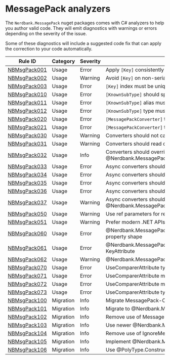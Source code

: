 # MessagePack analyzers

The `Nerdbank.MessagePack` nuget packages comes with C# analyzers to help you author valid code.
They will emit diagnostics with warnings or errors depending on the severity of the issue.

Some of these diagnostics will include a suggested code fix that can apply the correction to your code automatically.

Rule ID | Category | Severity | Notes
--------|----------|----------|-------
[NBMsgPack001](NBMsgPack001.md) | Usage | Error | Apply `[Key]` consistently across members
[NBMsgPack002](NBMsgPack002.md) | Usage | Warning | Avoid `[Key]` on non-serialized members
[NBMsgPack003](NBMsgPack003.md) | Usage | Error | `[Key]` index must be unique
[NBMsgPack010](NBMsgPack010.md) | Usage | Error | `[KnownSubType]` should specify an assignable type
[NBMsgPack011](NBMsgPack011.md) | Usage | Error | `[KnownSubType]` alias must be unique
[NBMsgPack012](NBMsgPack012.md) | Usage | Error | `[KnownSubType]` type must be unique
[NBMsgPack020](NBMsgPack020.md) | Usage | Error | `[MessagePackConverter]` type must be compatible converter
[NBMsgPack021](NBMsgPack021.md) | Usage | Error | `[MessagePackConverter]` type missing default constructor
[NBMsgPack030](NBMsgPack030.md) | Usage | Warning | Converters should not call top-level `MessagePackSerializer` methods
[NBMsgPack031](NBMsgPack031.md) | Usage | Warning | Converters should read or write exactly one msgpack structure
[NBMsgPack032](NBMsgPack032.md) | Usage | Info | Converters should override @Nerdbank.MessagePack.MessagePackConverter`1.GetJsonSchema*
[NBMsgPack033](NBMsgPack033.md) | Usage | Error | Async converters should return writers
[NBMsgPack034](NBMsgPack034.md) | Usage | Error | Async converters should not reuse MessagePackWriter after returning it
[NBMsgPack035](NBMsgPack035.md) | Usage | Error | Async converters should return readers
[NBMsgPack036](NBMsgPack036.md) | Usage | Error | Async converters should not reuse readers after returning them
[NBMsgPack037](NBMsgPack037.md) | Usage | Warning | Async converters should override @Nerdbank.MessagePack.MessagePackConverter`1.PreferAsyncSerialization
[NBMsgPack050](NBMsgPack050.md) | Usage | Warning | Use ref parameters for ref structs
[NBMsgPack051](NBMsgPack051.md) | Usage | Warning | Prefer modern .NET APIs
[NBMsgPack060](NBMsgPack060.md) | Usage | Error | @Nerdbank.MessagePack.UnusedDataPacket member should have a property shape
[NBMsgPack061](NBMsgPack061.md) | Usage | Error | @Nerdbank.MessagePack.UnusedDataPacket member should not have a KeyAttribute
[NBMsgPack062](NBMsgPack062.md) | Usage | Warning | @Nerdbank.MessagePack.UnusedDataPacket properties should be private
[NBMsgPack070](NBMsgPack070.md) | Usage | Error | UseComparerAttribute type must not be an open generic
[NBMsgPack071](NBMsgPack071.md) | Usage | Error | UseComparerAttribute member name must point to a valid property
[NBMsgPack072](NBMsgPack072.md) | Usage | Error | UseComparerAttribute must specify a compatible comparer
[NBMsgPack073](NBMsgPack073.md) | Usage | Error | UseComparerAttribute type must not be abstract unless using static member
[NBMsgPack100](NBMsgPack100.md) | Migration | Info | Migrate MessagePack-CSharp formatter
[NBMsgPack101](NBMsgPack101.md) | Migration | Info | Migrate to @Nerdbank.MessagePack.MessagePackConverterAttribute
[NBMsgPack102](NBMsgPack102.md) | Migration | Info | Remove use of MessagePackObjectAttribute
[NBMsgPack103](NBMsgPack103.md) | Migration | Info | Use newer @Nerdbank.MessagePack.KeyAttribute
[NBMsgPack104](NBMsgPack104.md) | Migration | Info | Remove use of IgnoreMemberAttribute
[NBMsgPack105](NBMsgPack105.md) | Migration | Info | Implement @Nerdbank.MessagePack.IMessagePackSerializationCallbacks
[NBMsgPack106](NBMsgPack106.md) | Migration | Info | Use @PolyType.ConstructorShapeAttribute

